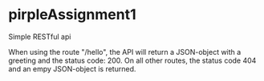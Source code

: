 # pirpleAssignment1
Simple RESTful api

When using the route "/hello", the API will return a JSON-object with a greeting and the status code: 200.
On all other routes, the status code 404 and an empy JSON-object is returned.
